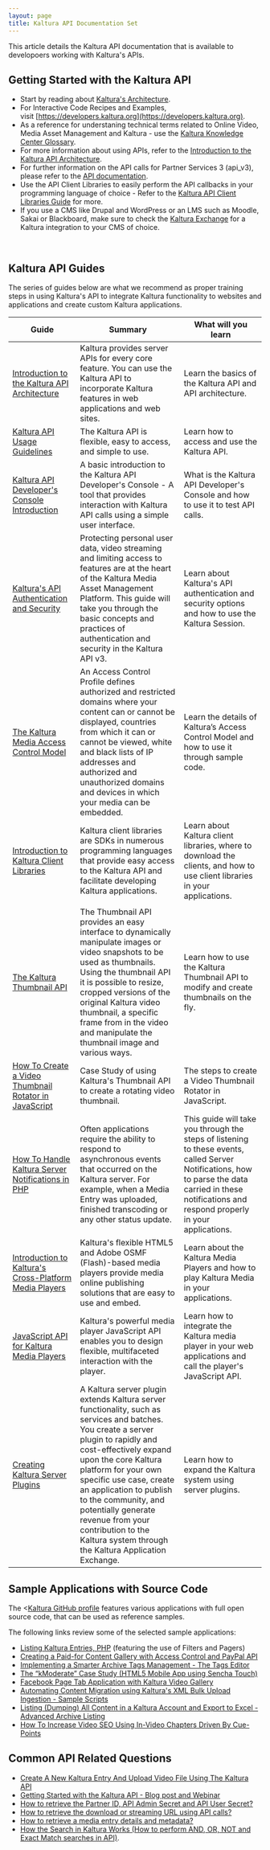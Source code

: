 ```yaml
---
layout: page
title: Kaltura API Documentation Set
---
```


This article details the Kaltura API documentation that is available to developoers working with Kaltura's APIs.

## Getting Started with the Kaltura API  


*   Start by reading about [Kaltura's Architecture](https://vpaas.kaltura.com/documentation/VPaaS-API-Getting-Started/kaltura-video-platform-architecture-overview.html).
*   For Interactive Code Recipes and Examples, visit [https://developers.kaltura.org](https://developers.kaltura.org).
*   As a reference for understaning technical terms related to Online Video, Media Asset Management and Kaltura - use the [Kaltura Knowledge Center Glossary](http://knowledge.kaltura.com/glossary).
*   For more information about using APIs, refer to the [Introduction to the Kaltura API Architecture](https://vpaas.kaltura.com/documentation/VPaaS-API-Getting-Started/iintroduction-kaltura-api-architecture.html	).
*   For further information on the API calls for Partner Services 3 (api_v3), please refer to the [API documentation](https://developer.kaltura.com/api-docs).
*   Use the API Client Libraries to easily perform the API callbacks in your programming language of choice - Refer to the [Kaltura API Client Libraries Guide](https://vpaas.kaltura.com/documentation/VPaaS-API-Getting-Started/introduction-kaltura-client-libraries.html) for more.
*   If you use a CMS like Drupal and WordPress or an LMS such as Moodle, Sakai or Blackboard, make sure to check the [Kaltura Exchange](http://exchange.kaltura.com/) for a Kaltura integration to your CMS of choice.

 
## Kaltura API Guides  

The series of guides below are what we recommend as proper training steps in using Kaltura's API to integrate Kaltura functionality to websites and applications and create custom Kaltura applications.


|  Guide                                                            | Summary                                                                                                                                                                                                                                                                                                                                                                                                 | What will you learn                                                                                                                                                                                                                                                                                                         |
|-------------------------------------------------------------------|---------------------------------------------------------------------------------------------------------------------------------------------------------------------------------------------------------------------------------------------------------------------------------------------------------------------------------------------------------------------------------------------------------|-----------------------------------------------------------------------------------------------------------------------------------------------------------------------------------------------------------------------------------------------------------------------------------------------------------------------------|
| [Introduction to the Kaltura API Architecture](https://vpaas.kaltura.com/documentation/VPaaS-API-Getting-Started/introduction-kaltura-api-architecture.html)                      | Kaltura provides server APIs for every core feature. You can use the Kaltura API to incorporate Kaltura features in web applications and web sites.                                                                                                                                                                                                                                                     | Learn the basics of the Kaltura API and API architecture.                                                                                                                                                                                                                                                                   |
| [Kaltura API Usage Guidelines](https://vpaas.kaltura.com/documentation/VPaaS-API-Getting-Started/kaltura-api-usage-guidelines.html)                                      | The Kaltura API is flexible, easy to access, and simple to use.                                                                                                                                                                                                                                                                                                                                         | Learn how to access and use the Kaltura API.                                                                                                                                                                                                                                                                                |
| [Kaltura API Developer's Console Introduction](https://vpaas.kaltura.com/documentation/VPaaS-API-Getting-Started/using-kalturas-api-developer-console-introduction.html)                       | A basic introduction to the Kaltura API Developer's Console - A tool that provides interaction with Kaltura API calls using a simple user interface.                                                                                                                                                                                                                                                           | What is the Kaltura API Developer's Console and how to use it to test API calls.                                                                                                                                                                                                                                                     |
| [Kaltura's API Authentication and Security](https://vpaas.kaltura.com/documentation/VPaaS-API-Getting-Started/Kaltura_API_Authentication_and_Security.html)                         | Protecting personal user data, video streaming and limiting access to features are at the heart of the Kaltura Media Asset Management Platform. This guide will take you through the basic concepts and practices of authentication and security in the Kaltura API v3.                                                                                                                                 | Learn about Kaltura's API authentication and security options and how to use the Kaltura Session.                                                                                                                                                                                                                           |
| [The Kaltura Media Access Control Model](https://vpaas.kaltura.com/documentation/VPaaS-API-Getting-Started/kaltura-media-access-control-model.html)                            | An Access Control Profile defines authorized and restricted domains where your content can or cannot be displayed, countries from which it can or cannot be viewed, white and black lists of IP addresses and authorized and unauthorized domains and devices in which your media can be embedded.                                                                                                      | Learn the details of Kaltura’s Access Control Model and how to use it through sample code.                                                                                                                                                                                                                                  |
| [Introduction to Kaltura Client Libraries](https://vpaas.kaltura.com/documentation/VPaaS-API-Getting-Started/introduction-kaltura-client-libraries.html)                          | Kaltura client libraries are SDKs in numerous programming languages that provide easy access to the Kaltura API and facilitate developing Kaltura applications.                                                                                                                                                                                                                                         | Learn about Kaltura client libraries, where to download the clients, and how to use client libraries in your applications.                                                                                                                                                                                                  |
                                                                                                               |
| [The Kaltura Thumbnail API](https://vpaas.kaltura.com/documentation/VPaaS-API-Getting-Started/kaltura-thumbnail-api.html)                                         | The Thumbnail API provides an easy interface to dynamically manipulate images or video snapshots to be used as thumbnails. Using the thumbnail API it is possible to resize, cropped versions of the original Kaltura video thumbnail, a specific frame from in the video and manipulate the thumbnail image and various ways.                                                                          | Learn how to use the Kaltura Thumbnail API to modify and create thumbnails on the fly.              |
| [How To Create a Video Thumbnail Rotator in JavaScript](https://vpaas.kaltura.com/documentation/VPaaS-API-Getting-Started/how-create-video-thumbnail-rotator-javascript.html)             | Case Study of using Kaltura's Thumbnail API to create a rotating video thumbnail.                                                                                                                                                                                                                                                                                                                       | The steps to create a Video Thumbnail Rotator in JavaScript.                                                                                                                                                                                                                                                                |
| [How To Handle Kaltura Server Notifications in PHP](https://vpaas.kaltura.com/documentation/VPaaS-API-Getting-Started/how-handle-kaltura-server-notifications-in-php.html)                 | Often applications require the ability to respond to asynchronous events that occurred on the Kaltura server. For example, when a Media Entry was uploaded, finished transcoding or any other status update.                                                                                                                                                                                            | This guide will take you through the steps of listening to these events, called Server Notifications, how to parse the data carried in these notifications and respond properly in your applications.                                                                                                                       |
| [Introduction to Kaltura's Cross-Platform Media Players](https://vpaas.kaltura.com/documentation/VPaaS-API-Getting-Started/introduction-kalturas-cross-platform-media-players.html)    | Kaltura's flexible HTML5 and Adobe OSMF (Flash)-based media players provide media online publishing solutions that are easy to use and embed.                                                                                                                                                                                                                                                           | Learn about the Kaltura Media Players and how to play Kaltura Media in your applications.                                                                                                                                                                                                                                   |
 [JavaScript API for Kaltura Media Players](https://vpaas.kaltura.com/documentation/VPaaS-API-Getting-Started/javascript-api-kaltura-media-players.html)                          | Kaltura's powerful media player JavaScript API enables you to design flexible, multifaceted interaction with the player.                                                                                                                                                                                                                                                                                | Learn how to integrate the Kaltura media player in your web applications and call the player's JavaScript API.                                                                                                                                                                                                              |
| [Creating Kaltura Server Plugins](http://knowledge.kaltura.com//sites/default/files/Creating_Kaltura_Server_Plugins_User_Manual_Eagle.pdf)                                   | A Kaltura server plugin extends Kaltura server functionality, such as services and batches. You create a server plugin to rapidly and cost-effectively expand upon the core Kaltura platform for your own specific use case, create an application to publish to the community, and potentially generate revenue from your contribution to the Kaltura system through the Kaltura Application Exchange. | Learn how to expand the Kaltura system using server plugins.                                                                                                                                                         

## Sample Applications with Source Code  

The <[Kaltura GitHub profile](https://github.com/kaltura) features various applications with full open source code, that can be used as reference samples.

The following links review some of the selected sample applications:

* [Listing Kaltura Entries, PHP](http://www.kaltura.org/demos/listentries/) (featuring the use of Filters and Pagers) 
* [Creating a Paid-for Content Gallery with Access Control and PayPal API](http://blog.kaltura.org/turning-profit-online-video-made-easy-using-paypal-html5-digital-goods)
* [Implementing a Smarter Archive Tags Management - The Tags Editor](http://blog.kaltura.org/tags-editor)
* [The “kModerate” Case Study (HTML5 Mobile App using Sencha Touch)](http://blog.kaltura.org/mobile-app-moderation-kmoderate-case-study)
* [Facebook Page Tab Application with Kaltura Video Gallery](https://github.com/kaltura/Kaltura-Facebook-App-Media-Page)
* [Automating Content Migration using Kaltura's XML Bulk Upload Ingestion - Sample Scripts](https://github.com/kaltura/kaltura-bulk-upload-migration-samples)
* [Listing (Dumping) All Content in a Kaltura Account and Export to Excel - Advanced Archive Listing](https://github.com/kaltura/Metadata-Dump)
* [How To Increase Video SEO Using In-Video Chapters Driven By Cue-Points](http://blog.kaltura.org/how-to-increase-video-seo-using-in-video-chapters-driven-by-cue-points)


## Common API Related Questions  

*   [Create A New Kaltura Entry And Upload Video File Using The Kaltura API](http://knowledge.kaltura.com/node/468)
*   [Getting Started with the Kaltura API - Blog post and Webinar](http://blog.kaltura.org/kaltura-api-how-to-get-started-video)
*   [How to retrieve the Partner ID, API Admin Secret and API User Secret?](/documentation/Knowledge/what-can-you-configure-integration-settings.html)
*   [How to retrieve the download or streaming URL using API calls?](http://knowledge.kaltura.com/node/39)
*   [How to retrieve a media entry details and metadata?](http://knowledge.kaltura.com/node/40)
*   [How the Search in Kaltura Works (How to perform AND, OR, NOT and Exact Match searches in API)](http://knowledge.kaltura.com/node/653).


 
